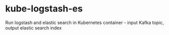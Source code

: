 # kube-logstash-es
Run logstash and elastic search in Kubernetes container - input Kafka topic, output elastic search index
